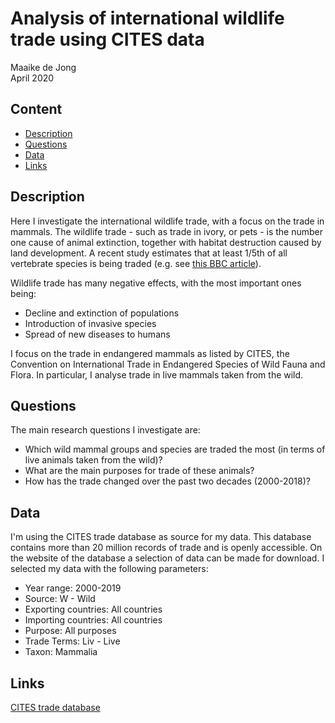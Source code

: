 # Analysis of international wildlife trade using CITES data

Maaike de Jong  
April 2020

## Content
- [Description](#description)
- [Questions](#questions)
- [Data](#data)
- [Links](#links)

<a name="description"></a>

## Description
Here I investigate the international wildlife trade, with a focus on the trade in mammals. The wildlife trade - such as trade in ivory, or pets - is the number one cause of animal extinction, together with habitat destruction caused by land development. A recent study estimates that at least 1/5th of all vertebrate species is being traded (e.g. see [this BBC article](https://www.bbc.com/news/science-environment-49904668)). 

Wildlife trade has many negative effects, with the most important ones being:
* Decline and extinction of populations
* Introduction of invasive species
* Spread of new diseases to humans 

I focus on the trade in endangered mammals as listed by CITES, the Convention on International Trade in Endangered Species of Wild Fauna and Flora. In particular, I analyse trade in live mammals taken from the wild. 

<a name="questions"></a>

## Questions
The main research questions I investigate are:
* Which wild mammal groups and species are traded the most (in terms of live animals taken from the wild)?
* What are the main purposes for trade of these animals?
* How has the trade changed over the past two decades (2000-2018)? 

<a name="data"></a>

## Data  
I'm using the CITES trade database as source for my data. This database contains more than 20 million records of trade and is openly accessible. On the website of the database a selection of data can be made for download. I selected my data with the following parameters: 
* Year range: 2000-2019
* Source: W - Wild
* Exporting countries: All countries
* Importing countries: All countries
* Purpose: All purposes
* Trade Terms: Liv - Live
* Taxon: Mammalia

<a name="links"></a>

## Links
[CITES trade database](https://trade.cites.org/)
